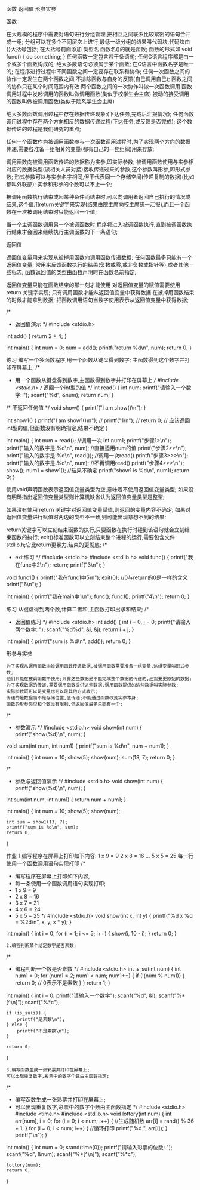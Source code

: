 函数
返回值
形参实参


函数

在大规模的程序中需要对语句进行分组管理,把相互之间联系比较紧密的语句合并成一组;
分组可以在多个不同层次上进行,最低一级分组的结果叫代码块,代码块由{}大括号包括;
在大括号前面添加
    类型名 函数名()的就是函数;
函数的形式如
void func() {
    do something;
}
任何函数一定包含若干条语句;
任何C语言程序都是由一个或多个函数构成的;
绝大多数语句必须属于某个函数;
在C语言中函数名字是唯一的;
在程序进行过程中不同函数之间一定要存在联系和协作;
任何一次函数之间的协作一定发生在两个函数之间,不排除函数与自身的反馈(自己调用自己);
函数之间的协作只在某个时间范围内有效
两个函数之间的一次协作叫做一次函数调用
函数调用过程中发起调用的函数叫做调用函数(类似于校学生会主席)
被动的接受调用的函数叫做被调用函数(类似于院系学生会主席)

绝大多数函数调用过程中存在数据传递现象;(下达任务,完成后汇报情况);
任何函数调用过程中存在两个方向相反的数据传递过程(下达任务,或反馈是否完成);
这个数据传递的过程是我们研究的重点;

任何一个函数作为被调用函数参与一次函数调用过程时,为了实现两个方向的数据传递,需要各准备一组相关的变量(都有自己的一套组织)用来存放;

调用函数向被调用函数传递的数据称为实参,即实际参数;
被调用函数使用与实参相对应的数据类型(派相关人员对接)接收传递过来的参数,这个参数叫形参,即形式参数;
形式参数可以与实参名字相同,但不代表同一个存储空间(传递复制的数据)(比如都叫外联部);
实参和形参的个数可以不止一个;

被调用函数执行结束或因某种条件而结束时,可以向调用者返回自己执行的情况或结果,这个值用return关键字来实现(结果由院主席向校主席统一汇报),而且一个函数在一次被调用结束时只能返回一个值;

当一个主调函数调用另一个被调函数时,程序将进入被调函数执行,直到被调函数执行结束才会回来继续执行主调函数的下一条语句;

返回值

返回值变量用来实现从被掉用函数向调用函数传递数据;
任何函数最多只能有一个返回值变量;
常用来反馈函数执行的结果(负数或零,或非负数或指针等),或者其他一些标志;
函数返回值的类型由函数声明时在函数名前指定;

返回值变量只能在函数结束的那一刻才能使用
对返回值变量的赋值需要使用 return 关键字实现;
只有调用函数才能从返回值变量中获得数据
在被掉用函数结束的时候才能拿到数据;
把函数调用语句当数字使用表示从返回值变量中获得数据;

/*
 * 返回值演示
 */
#include <stdio.h>

int add() {
    return 2 + 4;
}

int main() {
    int num = 0;
    num = add();
    printf("return %d\n", num);
    return 0;
}

练习
    编写一个多函数程序,用一个函数从键盘得到数字;
    主函数得到这个数字并打印在屏幕上;
/*
 * 用一个函数从键盘得到数字,主函数得到数字并打印在屏幕上
 */
#include <stdio.h>
/* 返回一个int型的值 */
int read() {
    int num;
    printf("请输入一个数字: ");
    scanf("%d", &num);
    return num;
}

/* 不返回任何值 */
void show() {
    printf("I am show()\n");
}

int show1() {
    printf("I am show1()\n");
    // printf("1\n");
    // return 0;
    // 应该返回int型的值,但函数没有明确指定,结果不确定
}

int main() {
    int num = read(); //调用一次
    int num1;
    printf("步骤1>\n");
    printf("输入的数字是:%d\n", num); //直接适用num的值
    printf("步骤2>>\n");
    printf("输入的数字是:%d\n", read()); //调用一次read()
    printf("步骤3>>>\n");
    printf("输入的数字是:%d\n", num);    //不再调用read()
    printf("步骤4>>>\n");
    show();
    num1 = show1();        //结果不确定
    printf("show1 is %d\n", num1);
    return 0;
}


使用void声明函数表示返回值变量类型为空,意味着不使用返回值变量类型;
如果没有明确指出返回值变量类型则计算机缺省认为返回值变量类型是整型;

如果没有使用 return 关键字对返回值变量赋值,则返回的变量内容不确定;
如果对返回值变量进行赋值时两边的类型不一致,则可能出现意想不到的结果;

return关键字可以立刻结束函数的执行,只要函数在执行时碰到该语句就会立刻结束函数的执行;
exit()标准函数可以立刻结束整个进程的运行,需要包含文件stdlib.h;它比return更暴力,结束的更彻底;
/*
 * exit练习
 */
#include <stdio.h>
#include <stdlib.h>
void func() {
    printf("我在func中2\n");
    return;
    printf("3\n");
}

void func1() {
    printf("我在func1中5\n");
    exit(0);        //0与return的0是一样的含义
    printf("6\n");
}

int main() {
    printf("我在main中1\n");
    func();
    func1();
    printf("4\n");
    return 0;
}

练习
    从键盘得到两个数,计算二者和,主函数打印出求和结果;
/*
 * 返回值练习
 */
#include <stdio.h>
int add() {
    int i = 0, j = 0;
    printf("请输入两个数字: ");
    scanf("%d%d", &i, &j);
    return i + j;
}

int main() {
    printf("sum is %d\n", add());
    return 0;
}


形参与实参

    为了实现从调用函数向被调用函数传递数据,被调用函数需要准备一组变量,这组变量叫形式参数;
    他们只能在被调函数中使用;只靠这些数据是不能完成整个数据的传递的,还需要更原始的数据;
    为了实现数据的传递,需要调用函数提供这些数据,调用函数提供的这些数据叫实际参数;
    实际参数既可以是变量也可以是其他方式表示;
    传递的是数据而不是存储位置,值传递;不能通过函数改变实参本身;
    函数的形参类型和个数没有限制,但返回值最多只能有一个;
/*
 * 参数演示
 */
#include <stdio.h>
void show(int num) {
    printf("show(%d)\n", num);
}

void sum(int num, int num1) {
    printf("sum is %d\n", num + num1);
}

int main() {
    int num = 10;
    show(5);
    show(num);
    sum(13, 7);
    return 0;
}

/*
 * 参数与返回值演示
 */
#include <stdio.h>
void show(int num) {
    printf("show(%d)\n", num);
}

int sum(int num, int num1) {
    return num + num1;
}

int main() {
    int num = 10;
    show(5);
    show(num);

    int sum = show1(13, 7);
    printf("sum is %d\n", sum);
    return 0;
}

作业
    1.编写程序在屏幕上打印如下内容:
1 x 9 = 9
2 x 8 = 16
...
5 x 5 = 25
每一行使用一个函数调用语句实现打印
/*
 * 编写程序在屏幕上打印如下内容,
 * 每一条使用一个函数调用语句实现打印;
 * 1 x 9 = 9
 * 2 x 8 = 16
 * 3 x 7 = 21
 * 4 x 6 = 24
 * 5 x 5 = 25
 */
#include <stdio.h>
void show(int x, int y) {
    printf("%d x %d = %2d\n", x, y, x * y);
}

int main() {
    int i = 0;
    for (i = 1; i <= 5; i++) {
        show(i, 10 - i);
    }
    return 0;
}

    2.编程判断某个给定数字是否素数;
/*
 * 编程判断一个数是否素数
 */
#include <stdio.h>
int is_su(int num) {
    int num1 = 0;
    for (num1 = 2; num1 < num; num1++) {
        if (!(num % num1)) {
            return 0;    // 0表示不是素数
        }
    }
    return 1;
}

int main() {
    int i = 0;
    printf("请输入一个数字");
    scanf("%d", &i);
    scanf("%*[^\n]");
    scanf("%*c");

    if (is_su(i)) {
        printf("是素数\n");
    } else {
        printf("不是素数\n");
    }

    return 0;
}

    3.编写函数生成一张彩票并打印在屏幕上;
    可以出现重复数字,彩票中的数字个数由主函数指定;
/*
 * 编写函数生成一张彩票并打印在屏幕上;
 * 可以出现重复数字,彩票中的数字个数由主函数指定
 */
#include <stdio.h>
#include <time.h>
#include <stdlib.h>
void lottory(int num) {
    int arr[num], i = 0;
    for (i = 0; i < num; i++) {
        //生成随机数
        arr[i] = rand() % 36 + 1;
    }
    for (i = 0; i < num; i++) {
        //循环打印
        printf("%d ", arr[i]);
    }
    printf("\n");
}

int main() {
    int num = 0;
    srand(time(0));
    printf("请输入彩票的位数: ");
    scanf("%d", &num);
    scanf("%*[^\n]");
    scanf("%*c");

    lottory(num);
    return 0;
}

